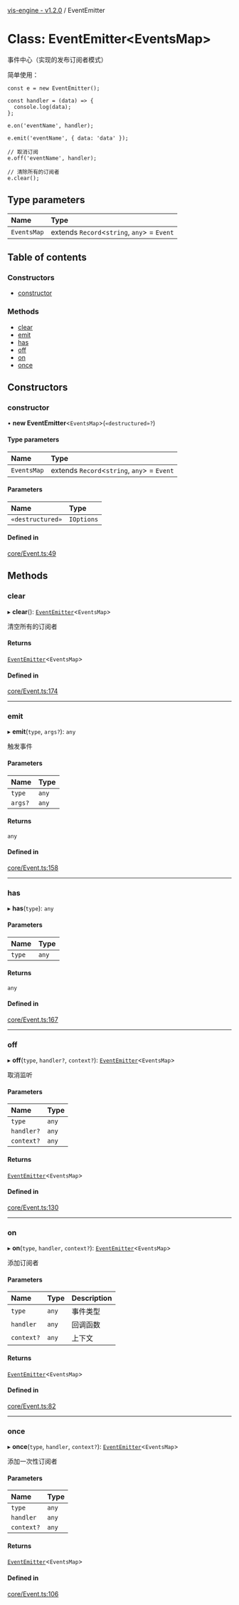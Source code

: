 [vis-engine - v1.2.0](../index.md) / EventEmitter

# Class: EventEmitter<EventsMap\>

事件中心（实现的发布订阅者模式）

简单使用：
```
const e = new EventEmitter();

const handler = (data) => {
  console.log(data);
};

e.on('eventName', handler);

e.emit('eventName', { data: 'data' });

// 取消订阅
e.off('eventName', handler);

// 清除所有的订阅者
e.clear();
```

## Type parameters

| Name | Type |
| :------ | :------ |
| `EventsMap` | extends `Record`<`string`, `any`\> = `Event` |

## Table of contents

### Constructors

- [constructor](EventEmitter.md#constructor)

### Methods

- [clear](EventEmitter.md#clear)
- [emit](EventEmitter.md#emit)
- [has](EventEmitter.md#has)
- [off](EventEmitter.md#off)
- [on](EventEmitter.md#on)
- [once](EventEmitter.md#once)

## Constructors

### constructor

• **new EventEmitter**<`EventsMap`\>(`«destructured»?`)

#### Type parameters

| Name | Type |
| :------ | :------ |
| `EventsMap` | extends `Record`<`string`, `any`\> = `Event` |

#### Parameters

| Name | Type |
| :------ | :------ |
| `«destructured»` | `IOptions` |

#### Defined in

[core/Event.ts:49](https://github.com/sakitam-gis/vis-engine/blob/master/src/core/Event.ts?at&#x3D;b6d63c9#line&#x3D;49)

## Methods

### clear

▸ **clear**(): [`EventEmitter`](EventEmitter.md)<`EventsMap`\>

清空所有的订阅者

#### Returns

[`EventEmitter`](EventEmitter.md)<`EventsMap`\>

#### Defined in

[core/Event.ts:174](https://github.com/sakitam-gis/vis-engine/blob/master/src/core/Event.ts?at&#x3D;b6d63c9#line&#x3D;174)

___

### emit

▸ **emit**(`type`, `args?`): `any`

触发事件

#### Parameters

| Name | Type |
| :------ | :------ |
| `type` | `any` |
| `args?` | `any` |

#### Returns

`any`

#### Defined in

[core/Event.ts:158](https://github.com/sakitam-gis/vis-engine/blob/master/src/core/Event.ts?at&#x3D;b6d63c9#line&#x3D;158)

___

### has

▸ **has**(`type`): `any`

#### Parameters

| Name | Type |
| :------ | :------ |
| `type` | `any` |

#### Returns

`any`

#### Defined in

[core/Event.ts:167](https://github.com/sakitam-gis/vis-engine/blob/master/src/core/Event.ts?at&#x3D;b6d63c9#line&#x3D;167)

___

### off

▸ **off**(`type`, `handler?`, `context?`): [`EventEmitter`](EventEmitter.md)<`EventsMap`\>

取消监听

#### Parameters

| Name | Type |
| :------ | :------ |
| `type` | `any` |
| `handler?` | `any` |
| `context?` | `any` |

#### Returns

[`EventEmitter`](EventEmitter.md)<`EventsMap`\>

#### Defined in

[core/Event.ts:130](https://github.com/sakitam-gis/vis-engine/blob/master/src/core/Event.ts?at&#x3D;b6d63c9#line&#x3D;130)

___

### on

▸ **on**(`type`, `handler`, `context?`): [`EventEmitter`](EventEmitter.md)<`EventsMap`\>

添加订阅者

#### Parameters

| Name | Type | Description |
| :------ | :------ | :------ |
| `type` | `any` | 事件类型 |
| `handler` | `any` | 回调函数 |
| `context?` | `any` | 上下文 |

#### Returns

[`EventEmitter`](EventEmitter.md)<`EventsMap`\>

#### Defined in

[core/Event.ts:82](https://github.com/sakitam-gis/vis-engine/blob/master/src/core/Event.ts?at&#x3D;b6d63c9#line&#x3D;82)

___

### once

▸ **once**(`type`, `handler`, `context?`): [`EventEmitter`](EventEmitter.md)<`EventsMap`\>

添加一次性订阅者

#### Parameters

| Name | Type |
| :------ | :------ |
| `type` | `any` |
| `handler` | `any` |
| `context?` | `any` |

#### Returns

[`EventEmitter`](EventEmitter.md)<`EventsMap`\>

#### Defined in

[core/Event.ts:106](https://github.com/sakitam-gis/vis-engine/blob/master/src/core/Event.ts?at&#x3D;b6d63c9#line&#x3D;106)
